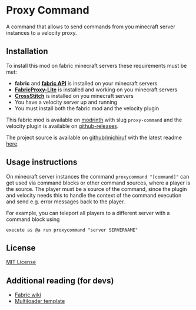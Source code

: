 # Proxy Command

A command that allows to send commands from you minecraft server instances to a velocity proxy.


## Installation

To install this mod on fabric minecraft servers these requirements must be met:
* **fabric** and **[fabric API](https://modrinth.com/mod/fabric-api)** is installed on your minecraft servers
* **[FabricProxy-Lite](https://modrinth.com/mod/fabricproxy-lite)** is installed and working on you minecraft servers
* **[CrossStitch](https://modrinth.com/mod/crossstitch)** is installed on you minecraft servers
* You have a velocity server up and running
* You must install both the fabric mod and the velocity plugin

This fabric mod is available on [modrinth](https://modrinth.com/mod/proxy-command) with slug `proxy-command` and the
velocity plugin is available on [github-releases]().

The project source is available on [github/michiruf](https://github.com/michiruf/MCProxyCommand) with the latest
readme [here](https://github.com/michiruf/MCProxyCommand/blob/master/README.md).


## Usage instructions

On minecraft server instances the command `proxycommand "[command]"` can get used via command blocks or other
command sources, where a player is the source. The player must be a source of the command, since the plugin and
velocity needs this to handle the context of the command execution and send e.g. error messages back to
the player.

For example, you can teleport all players to a different server with a command block using
```
execute as @a run proxycommand "server SERVERNAME"
```


## License

[MIT License](https://github.com/michiruf/MCAllayFollowAlways/blob/master/LICENSE)


## Additional reading (for devs)

* [Fabric wiki](https://fabricmc.net/wiki/start)
* [Multiloader template](https://github.com/jaredlll08/MultiLoader-Template)
